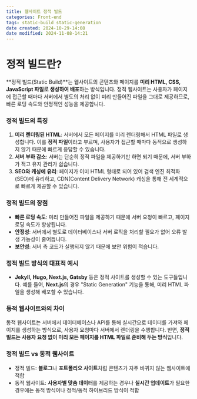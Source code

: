 ```yaml
---
title: 웹사이트 정적 빌드
categories: Front-end
tags: static-build static-generation
date created: 2024-10-29-14:08
date modified: 2024-11-08-14:21
---
```

# 정적 빌드란?

**정적 빌드(Static Build)**는 웹사이트의 콘텐츠와 페이지를 **미리 HTML, CSS, JavaScript 파일로 생성하여 배포**하는 방식입니다. 정적 웹사이트는 사용자가 페이지에 접근할 때마다 서버에서 별도의 처리 없이 미리 만들어진 파일을 그대로 제공하므로, 빠른 로딩 속도와 안정적인 성능을 제공합니다.

### 정적 빌드의 특징

1. **미리 렌더링된 HTML**: 서버에서 모든 페이지를 미리 렌더링해서 HTML 파일로 생성합니다. 이를 **정적 파일**이라고 부르며, 사용자가 접근할 때마다 동적으로 생성하지 않기 때문에 빠르게 응답할 수 있습니다.
2. **서버 부하 감소**: 서버는 단순히 정적 파일을 제공하기만 하면 되기 때문에, 서버 부하가 적고 유지 관리가 쉽습니다.
3. **SEO와 캐싱에 유리**: 페이지가 이미 HTML 형태로 되어 있어 검색 엔진 최적화(SEO)에 유리하고, CDN(Content Delivery Network) 캐싱을 통해 전 세계적으로 빠르게 제공할 수 있습니다.

### 정적 빌드의 장점

- **빠른 로딩 속도**: 미리 만들어진 파일을 제공하기 때문에 서버 요청이 빠르고, 페이지 로딩 속도가 향상됩니다.
- **안정성**: 서버에서 별도로 데이터베이스나 서버 로직을 처리할 필요가 없어 오류 발생 가능성이 줄어듭니다.
- **보안성**: 서버 측 코드가 실행되지 않기 때문에 보안 위험이 적습니다.

### 정적 빌드 방식의 대표적 예시

- **Jekyll, Hugo, Next.js, Gatsby** 등은 정적 사이트를 생성할 수 있는 도구들입니다. 예를 들어, **Next.js**의 경우 "Static Generation" 기능을 통해, 미리 HTML 파일을 생성해 배포할 수 있습니다.

### 동적 웹사이트와의 차이

동적 웹사이트는 서버에서 데이터베이스나 API를 통해 실시간으로 데이터를 가져와 페이지를 생성하는 방식으로, 사용자 요청마다 서버에서 렌더링을 수행합니다. 반면, **정적 빌드는 사용자 요청 없이 미리 모든 페이지를 HTML 파일로 준비해 두는 방식**입니다.

### 정적 빌드 vs 동적 웸사이트

- 정적 빌드: **블로그**나 **포트폴리오 사이트**처럼 콘텐츠가 자주 바뀌지 않는 웹사이트에 적합
- 동적 웹사이트:  **사용자별 맞춤 데이터**를 제공하는 경우나 **실시간 업데이트**가 필요한 경우에는 동적 방식이나 정적/동적 하이브리드 방식이 적합
